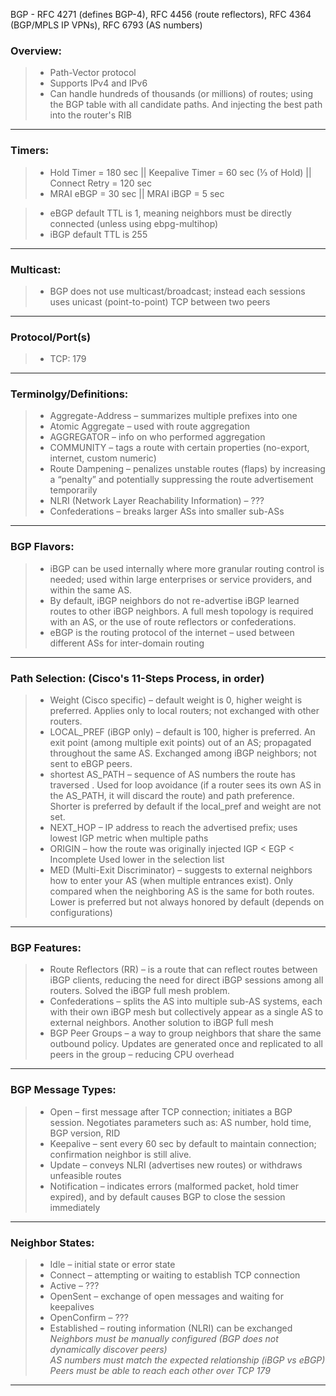 BGP - RFC 4271 (defines BGP-4), RFC 4456 (route reflectors), RFC 4364 (BGP/MPLS IP VPNs), RFC 6793 (AS numbers)

### Overview:
> * Path-Vector protocol
> * Supports IPv4 and IPv6
> * Can handle hundreds of thousands (or millions) of routes; using the BGP table with all candidate paths. And injecting the best path into the router's RIB
---
### Timers:
> * Hold Timer = 180 sec || Keepalive Timer = 60 sec (⅓ of Hold) || Connect Retry = 120 sec 
> * MRAI eBGP = 30 sec || MRAI iBGP = 5 sec
     
> * eBGP default TTL is 1, meaning neighbors must be directly connected (unless using ebpg-multihop)
> * iBGP default TTL is 255
---
### Multicast:
> * BGP does not use multicast/broadcast; instead each sessions uses unicast (point-to-point) TCP between two peers
---
### Protocol/Port(s)
> * TCP: 179
---
### Terminolgy/Definitions:
> * Aggregate-Address – summarizes multiple prefixes into one
> * Atomic Aggregate – used with route aggregation
> * AGGREGATOR – info on who performed aggregation
> * COMMUNITY – tags a route with certain properties (no-export, internet, custom numeric)
> * Route Dampening – penalizes unstable routes (flaps) by increasing a “penalty” and potentially suppressing the route advertisement temporarily
> * NLRI (Network Layer Reachability Information) – ???
> * Confederations – breaks larger ASs into smaller sub-ASs
---
### BGP Flavors:
> * iBGP can be used internally where more granular routing control is needed; used within large enterprises or service providers, and within the same AS.
> * By default, iBGP neighbors do not re-advertise iBGP learned routes to other iBGP neighbors. A full mesh topology is required with an AS, or the use of route reflectors or confederations.
> * eBGP is the routing protocol of the internet – used between different ASs for inter-domain routing
---
### Path Selection: (Cisco's 11-Steps Process, in order)
> * Weight (Cisco specific) – default weight is 0, higher weight is preferred. Applies only to local routers; not exchanged with other routers.
> * LOCAL_PREF (iBGP only) – default is 100, higher is preferred. An exit point (among multiple exit points) out of an AS; propagated throughout the same AS. Exchanged among iBGP neighbors; not sent to eBGP peers.
> * shortest AS_PATH – sequence of AS numbers the route has traversed . Used for loop avoidance (if a router sees its own AS in the AS_PATH, it will discard the route) and path preference. Shorter is preferred by default if the local_pref and weight are not set.
> * NEXT_HOP – IP address to reach the advertised prefix; uses lowest IGP metric when multiple paths
> * ORIGIN – how the route was originally injected IGP < EGP < Incomplete Used lower in the selection list
> * MED (Multi-Exit Discriminator) – suggests to external neighbors how to enter your AS (when multiple entrances exist). Only compared when the neighboring AS is the same for both routes. Lower is preferred but not always honored by default (depends on configurations)
---
### BGP Features:
> * Route Reflectors (RR) – is a route that can reflect routes between iBGP clients, reducing the need for direct iBGP sessions among all routers. Solved the iBGP full mesh problem.
> * Confederations – splits the AS into multiple sub-AS systems, each with their own iBGP mesh but collectively appear as a single AS to external neighbors. Another solution to iBGP full mesh
> * BGP Peer Groups – a way to group neighbors that share the same outbound policy. Updates are generated once and replicated to all peers in the group – reducing CPU overhead
---
### BGP Message Types:
> * Open – first message after TCP connection; initiates a BGP session. Negotiates parameters such as: AS number, hold time, BGP version, RID
> * Keepalive – sent every 60 sec by default to maintain connection; confirmation neighbor is still alive.
> * Update – conveys NLRI (advertises new routes) or withdraws unfeasible routes
> * Notification – indicates errors (malformed packet, hold timer expired), and by default causes BGP to close the session immediately
---
### Neighbor States:
> * Idle – initial state or error state
> * Connect – attempting or waiting to establish TCP connection
> * Active – ???
> * OpenSent – exchange of open messages and waiting for keepalives
> * OpenConfirm – ???
> * Established – routing information (NLRI) can be exchanged  
*Neighbors must be manually configured (BGP does not dynamically discover peers)*  
*AS numbers must match the expected relationship (iBGP vs eBGP)*  
*Peers must be able to reach each other over TCP 179*
---

